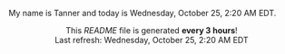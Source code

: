My name is Tanner and today is Wednesday, October 25, 2:20 AM EDT.

<p align="center">This <i>README</i> file is generated <b>every 3 hours</b>!</br>Last refresh: Wednesday, October 25, 2:20 AM EDT<br /></p>
